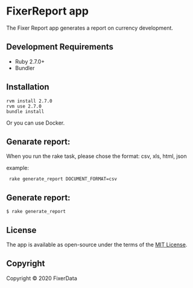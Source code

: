 # FixerReport app 

The Fixer Report app generates a report on currency development.

## Development Requirements

  * Ruby 2.7.0+
  * Bundler

## Installation

```
rvm install 2.7.0
rvm use 2.7.0
bundle install
```

Or you can use Docker.

## Genarate report:

When you run the rake task, please chose the format: csv, xls, html, json

example: 

` rake generate_report DOCUMENT_FORMAT=csv`

## Generate report:

`$ rake generate_report`

## License

The app is available as open-source under the terms of the [MIT License](http://opensource.org/licenses/MIT).

## Copyright

Copyright © 2020 FixerData
